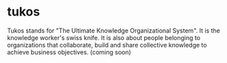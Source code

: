 # tukos
Tukos stands for "The Ultimate Knowledge Organizational System". It is the knowledge worker's swiss knife. It is also about people belonging
to organizations that collaborate, build and share collective knowledge to achieve business objectives.
(coming soon)
